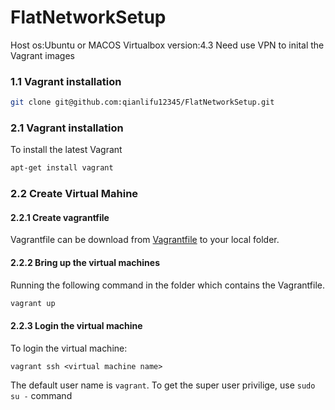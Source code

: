 # FlatNetworkSetup
Host os:Ubuntu or MACOS
Virtualbox version:4.3
Need use VPN to inital the Vagrant images


### 1.1 Vagrant installation
```bash
git clone git@github.com:qianlifu12345/FlatNetworkSetup.git
```



### 2.1 Vagrant installation
To install the latest Vagrant

```bash
apt-get install vagrant
```


### 2.2 Create Virtual Mahine
#### 2.2.1 Create vagrantfile

Vagrantfile can be download from  [Vagrantfile](github.com) to your local folder.
#### 2.2.2 Bring up the virtual machines
Running the following command in the folder which contains the Vagrantfile.

```bash
vagrant up
```
#### 2.2.3 Login the virtual machine
To login the virtual machine:

```
vagrant ssh <virtual machine name>
```
The default user name is `vagrant`.
To get the super user privilige, use `sudo su -` command
